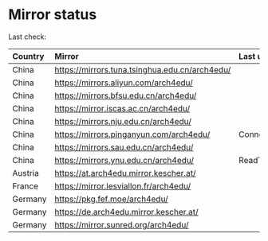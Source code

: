 <script src="./time.js"></script>
# Mirror status
Last check: <script type="text/javascript">localize(1678551877.5559492);</script>

|Country|Mirror|Last update|
|:------|:-----|:----------|
|China|https://mirrors.tuna.tsinghua.edu.cn/arch4edu/|<script type="text/javascript">localize(1678516475);</script>|
|China|https://mirrors.aliyun.com/arch4edu/|<script type="text/javascript">localize(1678473119);</script>|
|China|https://mirrors.bfsu.edu.cn/arch4edu/|<script type="text/javascript">localize(1678516475);</script>|
|China|https://mirror.iscas.ac.cn/arch4edu/|<script type="text/javascript">localize(1678516475);</script>|
|China|https://mirrors.nju.edu.cn/arch4edu/|<script type="text/javascript">localize(1678516475);</script>|
|China|https://mirrors.pinganyun.com/arch4edu/|ConnectionError|
|China|https://mirrors.sau.edu.cn/arch4edu/|<script type="text/javascript">localize(1673850842);</script>|
|China|https://mirrors.ynu.edu.cn/arch4edu/|ReadTimeout|
|Austria|https://at.arch4edu.mirror.kescher.at/|<script type="text/javascript">localize(1678516475);</script>|
|France|https://mirror.lesviallon.fr/arch4edu/|<script type="text/javascript">localize(1678516475);</script>|
|Germany|https://pkg.fef.moe/arch4edu/|<script type="text/javascript">localize(1678516475);</script>|
|Germany|https://de.arch4edu.mirror.kescher.at/|<script type="text/javascript">localize(1678516475);</script>|
|Germany|https://mirror.sunred.org/arch4edu/|<script type="text/javascript">localize(1678516475);</script>|

<script src="./tablefilter/tablefilter.js"></script>
<script src="./table.js"></script>